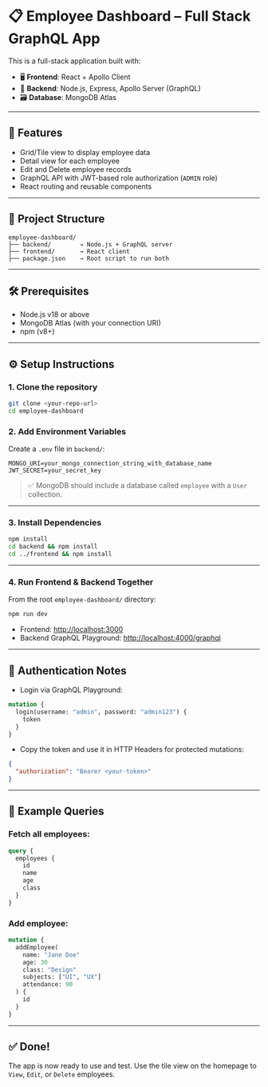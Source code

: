 # 📋 Employee Dashboard – Full Stack GraphQL App

This is a full-stack application built with:

* 🖥️ **Frontend**: React + Apollo Client
* 🔧 **Backend**: Node.js, Express, Apollo Server (GraphQL)
* 🗃️ **Database**: MongoDB Atlas

---

## 🚀 Features

* Grid/Tile view to display employee data
* Detail view for each employee
* Edit and Delete employee records
* GraphQL API with JWT-based role authorization (`ADMIN` role)
* React routing and reusable components

---

## 📁 Project Structure

```
employee-dashboard/
├── backend/        → Node.js + GraphQL server
├── frontend/       → React client
├── package.json    → Root script to run both
```

---

## 🛠️ Prerequisites

* Node.js v18 or above
* MongoDB Atlas (with your connection URI)
* npm (v8+)

---

## ⚙️ Setup Instructions

### 1. Clone the repository

```bash
git clone <your-repo-url>
cd employee-dashboard
```

### 2. Add Environment Variables

Create a `.env` file in `backend/`:

```
MONGO_URI=your_mongo_connection_string_with_database_name
JWT_SECRET=your_secret_key
```

> ✅ MongoDB should include a database called `employee` with a `User` collection.

---

### 3. Install Dependencies

```bash
npm install
cd backend && npm install
cd ../frontend && npm install
```

---

### 4. Run Frontend & Backend Together

From the root `employee-dashboard/` directory:

```bash
npm run dev
```

* Frontend: [http://localhost:3000](http://localhost:3000)
* Backend GraphQL Playground: [http://localhost:4000/graphql](http://localhost:4000/graphql)

---

## 🔐 Authentication Notes

* Login via GraphQL Playground:

```graphql
mutation {
  login(username: "admin", password: "admin123") {
    token
  }
}
```

* Copy the token and use it in HTTP Headers for protected mutations:

```json
{
  "authorization": "Bearer <your-token>"
}
```

---

## 🔎 Example Queries

### Fetch all employees:

```graphql
query {
  employees {
    id
    name
    age
    class
  }
}
```

### Add employee:

```graphql
mutation {
  addEmployee(
    name: "Jane Doe"
    age: 30
    class: "Design"
    subjects: ["UI", "UX"]
    attendance: 90
  ) {
    id
  }
}
```

---

## ✅ Done!

The app is now ready to use and test.
Use the tile view on the homepage to `View`, `Edit`, or `Delete` employees.
